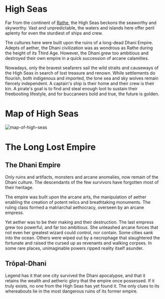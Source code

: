 # High Seas

Far from the continent of [Rathe](../rathe/rathe.md), the High Seas beckons the seaworthy and skyworthy. Vast and unpredictable, the waters and islands here offer peril aplenty for even the sturdiest of ships and crew.

The cultures here were built upon the ruins of a long-dead Dhani Empire. Adepts of aether, the Dhani civilization was as wondrous as Rathe during the height of its Third Age. However, the Dhani grew too ambitious and destroyed their own empire in a quick succession of arcane calamities.

Nowadays, only the bravest seafarers sail the wild straits and causeways of the High Seas in search of lost treasure and renown. While settlements do flourish, both indigenous and imported, the lone sea and sky wolves remain fiercely independent. A captain's ship is their home and their crew is their kin. A pirate's goal is to find and steal enough loot to sustain their freebooting lifestyle, and for buccaneers bold and true, the future is golden.

# Map of High Seas

![map-of-high-seas](https://d2hl7maqck52px.cloudfront.net/high-seas/map-of-high-seas.webp)

# The Long Lost Empire

## The Dhani Empire

Only ruins and artifacts, monsters and arcane anomalies, now remain of the Dhani culture. The descendants of the few survivors have forgotten most of their heritage.

The empire was built upon the arcane arts, the manipulation of aether enabling the creation of potent relics and breathtaking monuments. The ruling class formed a matriarchal aethocracy, overseen by an arcane empress.

Yet aether was to be their making and their destruction. The last empress grew too powerful, and far too ambitious. She unleashed arcane forces that not even her greatest wizard could control, nor contain. Some cities sank into the ocean. Others were wiped out by a necrophage that slaughtered the fortunate and raised the cursed up as revenants and walking corpses. In some rare places, unimaginable powers ripped reality itself asunder.

## Trōpal-Dhani

Legend has it that one city survived the Dhani apocalypse, and that it retains the wealth and aetheric glory that the empire once possessed. If it truly exists, no one from the High Seas has yet found it. The only clues to its whereabouts lie in the most dangerous ruins of its former empire.
